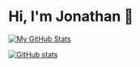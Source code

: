 # Hi, I'm Jonathan 👋

[![My GitHub Stats](https://github-readme-stats.vercel.app/api?username=JonathanGinevro)](https://github.com/anuraghazra/github-readme-stats)

[![GitHub stats](https://github-readme-stats.vercel.app/api?username=anuraghazra)](https://github.com/anuraghazra/github-readme-stats)

